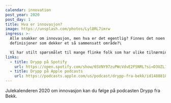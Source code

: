 ```yaml
---
calendar: innovation
post_year: 2020
post_day: 1
title: Hva er innovasjon?
image: https://unsplash.com/photos/Lyl8RL7imrw
ingress: >-
  Alle snakker om innovasjon, men hva er det egentlig? Finnes det noen gode
  definisjoner som dekker et så sammensatt område?\

  Vi har stilt spørsmålet til mange flinke folk som har ulike tilnærminger og prøver oss på en oppsummering. Med Moquan Chen, Pia Solheim, Jens Andreas Huseby - og mange flinke folk.
links:
  - title: Drypp på Spotify
    url: https://open.spotify.com/show/6SVNY97zuPWcVdvE2FSNRL?si=D3UZL1vwQ0yCwSxhmJXV1A
  - title: Drypp på Apple podcasts
    url: https://podcasts.apple.com/us/podcast/drypp-fra-bekk/id1488818165
---
```

Julekalenderen 2020 om innovasjon kan du følge på podcasten Drypp fra Bekk.
